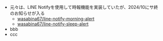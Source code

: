 - 元々は、LINE Notifyを使用して時報機能を実装していたが、2024/10にサ終のお知らせが入る
  - [wasabina67/line-notify-morning-alert](https://github.com/wasabina67/line-notify-morning-alert)
  - [wasabina67/line-notify-sleep-alert](https://github.com/wasabina67/line-notify-sleep-alert)
- bbb
- ccc

